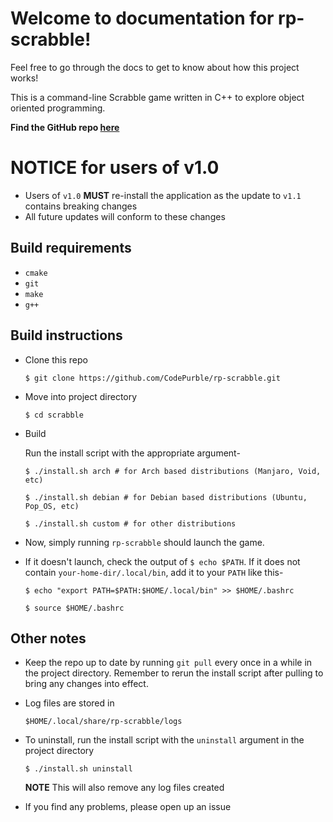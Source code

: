 # Welcome to documentation for rp-scrabble!
Feel free to go through the docs to get to know about how this project works!

This is a command-line Scrabble game written in C++ to explore object oriented programming.

**Find the GitHub repo [here](https://github.com/CodePurble/rp-scrabble)**

# NOTICE for users of v1.0
* Users of `v1.0` **MUST** re-install the application as the update to `v1.1` contains breaking changes
* All future updates will conform to these changes

## Build requirements
* `cmake`
* `git`
* `make`
* `g++`

## Build instructions
* Clone this repo

    `$ git clone https://github.com/CodePurble/rp-scrabble.git`

* Move into project directory

    `$ cd scrabble`

* Build

    Run the install script with the appropriate argument-

    `$ ./install.sh arch # for Arch based distributions (Manjaro, Void, etc)`

    `$ ./install.sh debian # for Debian based distributions (Ubuntu, Pop_OS, etc)`

    `$ ./install.sh custom # for other distributions`

* Now, simply running `rp-scrabble` should launch the game.
* If it doesn't launch, check the output of `$ echo $PATH`. If it does not contain `your-home-dir/.local/bin`, add it to your `PATH` like this-

    `$ echo "export PATH=$PATH:$HOME/.local/bin" >> $HOME/.bashrc`

    `$ source $HOME/.bashrc`

## Other notes
* Keep the repo up to date by running `git pull` every once in a while in the project directory. Remember to rerun the install script after pulling to bring any changes into effect.
* Log files are stored in

    `$HOME/.local/share/rp-scrabble/logs`

* To uninstall, run the install script with the `uninstall` argument in the project directory

    `$ ./install.sh uninstall`

    **NOTE** This will also remove any log files created

* If you find any problems, please open up an issue

